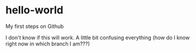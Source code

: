 # hello-world
My first steps on Github

I don't know if this will work. A little bit confusing everything (how do I know right now in which branch I am???)
